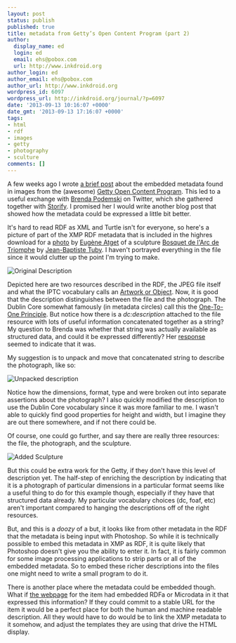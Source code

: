 ```yaml
---
layout: post
status: publish
published: true
title: metadata from Getty’s Open Content Program (part 2)
author:
  display_name: ed
  login: ed
  email: ehs@pobox.com
  url: http://www.inkdroid.org
author_login: ed
author_email: ehs@pobox.com
author_url: http://www.inkdroid.org
wordpress_id: 6097
wordpress_url: http://inkdroid.org/journal/?p=6097
date: '2013-09-13 10:16:07 +0000'
date_gmt: '2013-09-13 17:16:07 +0000'
tags:
- html
- rdf
- images
- getty
- photography
- sculture
comments: []
---
```


<p>A few weeks ago I wrote <a href="http://inkdroid.org/journal/2013/08/13/metadata-from-gettys-open-content-program/">a brief post</a> about the embedded metadata found in images from the (awesome) <a href="http://www.getty.edu/about/opencontent.html">Getty Open Content Program</a>. This led to a useful exchange with <a href="https://twitter.com/bpod">Brenda Podemski</a> on Twitter, which she gathered together with <a href="http://storify.com/bpod/getty-open-content-and-embedded-metadata">Storify</a>. I promised her I would write another blog post that showed how the metadata could be expressed a little bit better.</p>
<p>It's hard to read RDF as XML and Turtle isn't for everyone, so here's a picture of part of the XMP RDF metadata that is included in the highres download for a <a href="http://search.getty.edu/museum/records/musobject?objectid=70019">photo</a> by <a href="https://en.wikipedia.org/wiki/Eug%C3%A8ne_Atget">Eugène Atget</a> of a sculpture <a href="https://fr.wikipedia.org/wiki/Bosquet_de_l'Arc-de-Triomphe">Bosquet de l'Arc de Triomphe</a> by <a href="https://en.wikipedia.org/wiki/Jean-Baptiste_Tuby">Jean-Baptiste Tuby</a>. I haven't portrayed everything in the file since it would clutter up the point I'm trying to make.</p>
<p><img src="http://inkdroid.org/images/getty1.png" alt="Original Description" /></p>
<p>Depicted here are two resources described in the RDF, the JPEG file itself and what the IPTC vocabulary calls an <a href="http://www.iptc.org/std/photometadata/documentation/GenericGuidelines/index.htm#!Documents/iptcextensionartworkorobjectintheimagesection.htm">Artwork or Object</a>. Now, it is good that the description distinguishes between the file and the photograph. The Dublin Core somewhat famously (in metadata circles) call this the <a href="http://wiki.dublincore.org/index.php/Glossary/One-to-One_Principle">One-To-One Principle</a>. But notice how there is a <em>dc:description</em> attached to the file resource with lots of useful information concatenated together as a string? My question to Brenda was whether that string was actually available as structured data, and could it be expressed differently? Her <a href="https://gist.github.com/bepod/6288070">response</a> seemed to indicate that it was.</p>
<p>My suggestion is to unpack and move that concatenated string to describe the photograph, like so:</p>
<p><img src="http://inkdroid.org/images/getty2.png" alt="Unpacked description" /></p>
<p>Notice how the dimensions, format, type and were broken out into separate assertions about the photograph? I also quickly modified the description to use the Dublin Core vocabulary since it was more familiar to me. I wasn't able to quickly find good properties for height and width, but I imagine they are out there somewhere, and if not there could be.</p>
<p>Of course, one could go further, and say there are really three resources: the file, the photograph, and the sculpture.</p>
<p><img src="http://inkdroid.org/images/getty3.png" alt="Added Sculpture" /></p>
<p>But this could be extra work for the Getty, if they don't have this level of description yet. The half-step of enriching the description by indicating that it is a photograph of particular dimensions in a particular format seems like a useful thing to do for this example though, especially if they have that structured data already. My particular vocabulary choices (dc, foaf, etc) aren't important compared to hanging the descriptions off of the right resources.</p>
<p>But, and this is a <em>doozy</em> of a but, it looks like from other metadata in the RDF that the metadata is being input with Photoshop. So while it is technically possible to embed this metadata in XMP as RDF, it is quite likely that Photoshop doesn't give you the ability to enter it. In fact, it is fairly common for some image processing applications to strip parts or all of the embedded metadata. So to embed these richer descriptions into the files one might need to write a small program to do it.</p>
<p>There is another place where the metadata could be embedded though. What if <a href="http://search.getty.edu/museum/records/musobject?objectid=70019">the webpage</a> for the item had embedded RDFa or Microdata in it that expressed this information? If they could commit to a stable URL for the item it would be a perfect place for both the human and machine readable description. All they would have to do would be to link the XMP metadata to it somehow, and adjust the templates they are using that drive the HTML display.</p>
